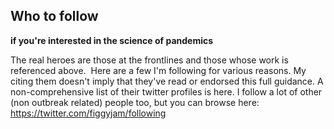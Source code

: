 ## Who to follow 
**if you're interested in the science of pandemics**

The real heroes are those at the frontlines and those whose work is referenced above.  Here are a few I'm following for various reasons. My citing them doesn't imply that they've read or endorsed this full guidance. A non-comprehensive list of their twitter profiles is here. I follow a lot of other (non outbreak related) people too, but you can browse here: <https://twitter.com/figgyjam/following>
